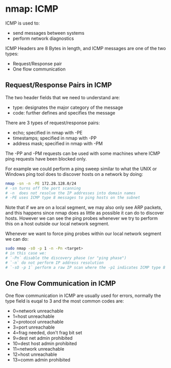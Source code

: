 # nmap: ICMP

ICMP is used to:

* send messages between systems
* perform network diagnostics

ICMP Headers are 8 Bytes in length, and ICMP messages are one of
the two types:

* Request/Response pair
* One flow communication


## Request/Response Pairs in ICMP

The two header fields that we need to understand are:

* type: designates the major category of the message
* code: further defines and specifies the message

There are 3 types of request/response pairs:

* echo; specified in nmap with -PE
* timestamps; specified in nmap with -PP
* address mask; specified in nmap with -PM

The -PP and -PM requests can be used with some machines where ICMP ping requests
have been blocked only.

For example we could perform a ping sweep similar to what the UNIX or Windows
ping tool does to discover hosts on a network by doing:
```sh
nmap -sn -n -PE 172.28.128.0/24
# -sn turns off the port scanning
# -n  does not resolve the IP addresses into domain names
# -PE uses ICMP type 8 messages to ping hosts on the subnet
```

Note that if we are on a local segment, we may also only see ARP packets,
and this happens since nmap does as little as possible it can do to discover
hosts. However we can see the ping probes whenever we try to perform this
on a host outside our local network segment.

Whenever we want to force ping probes within our local network segment
we can do:
```sh
sudo nmap -sO -p 1 -n -Pn <target>
# in this case we:
# `-Pn` disable the discovery phase (or "ping phase")
# `-n` do not perform IP address resolution
# `-sO -p 1` perform a raw IP scan where the -p1 indicates ICMP type 8 messages
```

## One Flow Communication in ICMP

One flow communication in ICMP are usually used for errors,
normally the type field is euqal to 3 and the most common codes
are:

* 0=network unreachable
* 1=host unreachable
* 2=protocol unreachable
* 3=port unreachable
* 4=frag needed, don't frag bit set
* 9=dest net admin prohibited
* 10=dest host admin prohibited
* 11=network unreachable
* 12=host unreachable
* 13=comm admin prohibited


